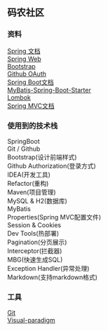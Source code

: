 ## 码农社区

### 资料
[Spring 文档](https://spring.io.guides)  
[Spring Web](https://spring.io.guides/gs/serving-web-content/)   
[Bootstrap](https://v3.bootcss.com/)  
[Github OAuth](https://developer.github.com/apps/building-oauth-apps/creating-an-oauth-app)  
[Spring Boot文档](https://docs.spring.io/spring-boot/docs/2.0.0.RC1/reference/htmlsingle/)  
[MyBatis-Spring-Boot-Starter](http://mybatis.org/spring-boot-starter/mybatis-spring-boot-autoconfigure/)  
[Lombok](https://projectlombok.org/setup/maven)  
[Spring MVC文档](https://docs.spring.io/spring-framework/docs/4.2.4.RELEASE/spring-framework-reference/html/mvc.html)

### 使用到的技术栈
SpringBoot  
Git / Github  
Bootstrap(设计前端样式)  
Github Authorization(登录方式)  
IDEA(开发工具)  
Refactor(重构)  
Maven(项目管理)  
MySQL & H2(数据库)  
MyBatis  
Properties(Spring MVC配置文件)  
Session & Cookies  
Dev Tools(热部署)  
Pagination(分页展示)  
Interceptor(拦截器)  
MBG(快速生成SQL)  
Exception Handler(异常处理)  
Markdown(支持markdown格式)

### 工具
[Git](https://git-scm.com/download)  
[Visual-paradigm](https://www.visual-paradigm.com)